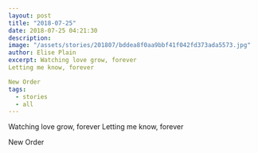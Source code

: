 ```yaml
---
layout: post
title: "2018-07-25"
date: 2018-07-25 04:21:30
description: 
image: "/assets/stories/201807/bddea8f0aa9bbf41f042fd373ada5573.jpg"
author: Elise Plain
excerpt: Watching love grow, forever
Letting me know, forever

New Order
tags: 
  - stories
  - all
---
```


Watching love grow, forever
Letting me know, forever

New Order
<p></p>
